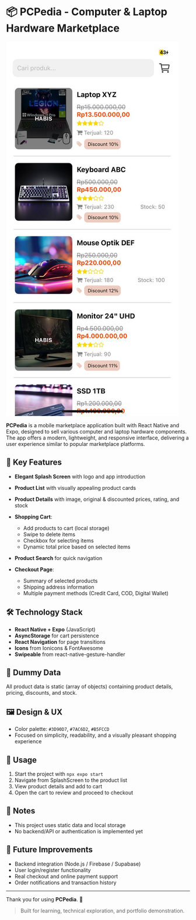 # 📦 PCPedia - Computer & Laptop Hardware Marketplace

![review-firs-screen](image.png)

**PCPedia** is a mobile marketplace application built with React Native and Expo, designed to sell various computer and laptop hardware components. The app offers a modern, lightweight, and responsive interface, delivering a user experience similar to popular marketplace platforms.

## 🎯 Key Features

* **Elegant Splash Screen** with logo and app introduction
* **Product List** with visually appealing product cards
* **Product Details** with image, original & discounted prices, rating, and stock
* **Shopping Cart**:

  * Add products to cart (local storage)
  * Swipe to delete items
  * Checkbox for selecting items
  * Dynamic total price based on selected items
* **Product Search** for quick navigation
* **Checkout Page**:

  * Summary of selected products
  * Shipping address information
  * Multiple payment methods (Credit Card, COD, Digital Wallet)

## 🛠 Technology Stack

* **React Native + Expo** (JavaScript)
* **AsyncStorage** for cart persistence
* **React Navigation** for page transitions
* **Icons** from Ionicons & FontAwesome
* **Swipeable** from react-native-gesture-handler

## 🧪 Dummy Data

All product data is static (array of objects) containing product details, pricing, discounts, and stock.

## 🖼️ Design & UX

* Color palette: `#3D90D7`, `#7AC6D2`, `#B5FCCD`
* Focused on simplicity, readability, and a visually pleasant shopping experience

## 🚀 Usage

1. Start the project with `npx expo start`
2. Navigate from SplashScreen to the product list
3. View product details and add to cart
4. Open the cart to review and proceed to checkout

## 📌 Notes

* This project uses static data and local storage
* No backend/API or authentication is implemented yet

## 🔮 Future Improvements

* Backend integration (Node.js / Firebase / Supabase)
* User login/register functionality
* Real checkout and online payment support
* Order notifications and transaction history

---

Thank you for using **PCPedia**. 🚀

> Built for learning, technical exploration, and portfolio demonstration.
